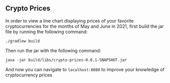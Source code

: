 ## Crypto Prices

In order to view a line chart displaying prices of your favorite cryptocurrencies for the months of May and June in 2021,
first build the jar file by running the following command:

`./gradlew build`

Then run the jar with the following command:

`java -jar build/libs/crypto-prices-0.0.1-SNAPSHOT.jar`

And now you can navigate to `localhost:8080` to improve your knowledge of cryptocurrency prices